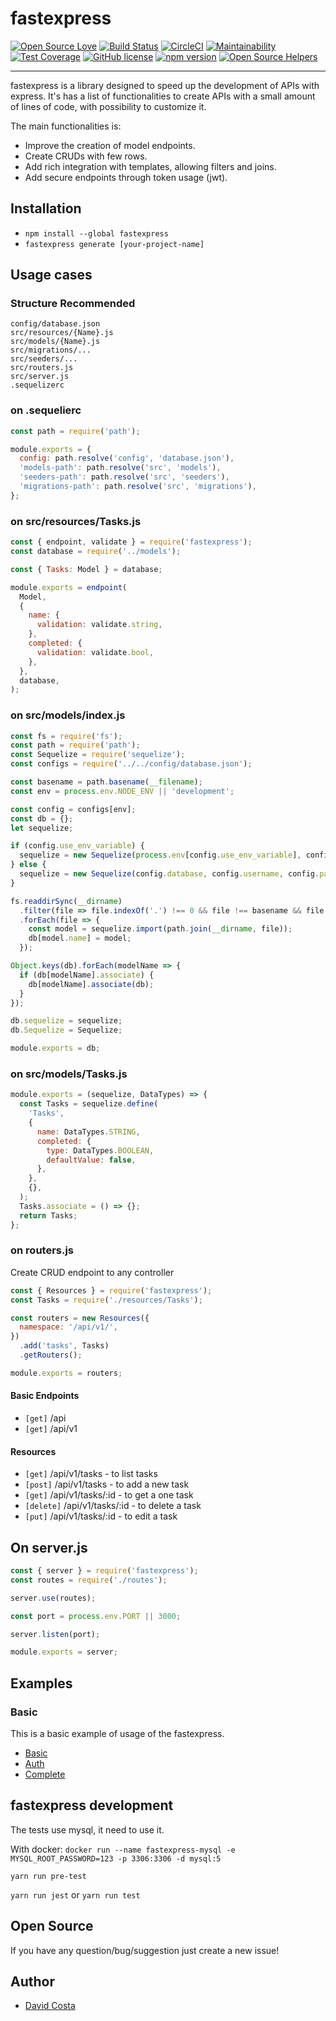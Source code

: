 # fastexpress

[![Open Source Love](https://badges.frapsoft.com/os/v1/open-source.svg?v=103)](https://github.com/ellerbrock/open-source-badges/)
[![Build Status](https://travis-ci.org/davidcostadev/fastexpress.svg?branch=master)](https://travis-ci.org/davidcostadev/fastexpress)
[![CircleCI](https://circleci.com/gh/davidcostadev/fastexpress.svg?style=svg)](https://circleci.com/gh/davidcostadev/fastexpress)
[![Maintainability](https://api.codeclimate.com/v1/badges/b045a34c8cb425bf67f1/maintainability)](https://codeclimate.com/github/withmoney/withmoney-api/maintainability)
[![Test Coverage](https://api.codeclimate.com/v1/badges/b045a34c8cb425bf67f1/test_coverage)](https://codeclimate.com/github/withmoney/withmoney-api/test_coverage)
[![GitHub license](https://img.shields.io/github/license/davidcostadev/fastexpress.svg)](https://github.com/davidcostadev/fastexpress/blob/master/LICENSE)
[![npm version](https://img.shields.io/npm/v/fastexpress.svg)](https://www.npmjs.com/package/fastexpress)
[![Open Source Helpers](https://www.codetriage.com/davidcostadev/fastexpress/badges/users.svg)](https://www.codetriage.com/davidcostadev/fastexpress)

---

fastexpress is a library designed to speed up the development of APIs with express. It's has a list of functionalities to create APIs with a small amount of lines of code, with possibility to customize it.

The main functionalities is:

- Improve the creation of model endpoints.
- Create CRUDs with few rows.
- Add rich integration with templates, allowing filters and joins.
- Add secure endpoints through token usage (jwt).


## Installation

- `npm install --global fastexpress`
- `fastexpress generate [your-project-name]`


## Usage cases

### Structure Recommended

```
config/database.json
src/resources/{Name}.js
src/models/{Name}.js
src/migrations/...
src/seeders/...
src/routers.js
src/server.js
.sequelizerc
```

### on .sequelierc

```javascript
const path = require('path');

module.exports = {
  config: path.resolve('config', 'database.json'),
  'models-path': path.resolve('src', 'models'),
  'seeders-path': path.resolve('src', 'seeders'),
  'migrations-path': path.resolve('src', 'migrations'),
};
```

### on src/resources/Tasks.js

```javascript
const { endpoint, validate } = require('fastexpress');
const database = require('../models');

const { Tasks: Model } = database;

module.exports = endpoint(
  Model,
  {
    name: {
      validation: validate.string,
    },
    completed: {
      validation: validate.bool,
    },
  },
  database,
);
```

### on src/models/index.js

```javascript
const fs = require('fs');
const path = require('path');
const Sequelize = require('sequelize');
const configs = require('../../config/database.json');

const basename = path.basename(__filename);
const env = process.env.NODE_ENV || 'development';

const config = configs[env];
const db = {};
let sequelize;

if (config.use_env_variable) {
  sequelize = new Sequelize(process.env[config.use_env_variable], config);
} else {
  sequelize = new Sequelize(config.database, config.username, config.password, config);
}

fs.readdirSync(__dirname)
  .filter(file => file.indexOf('.') !== 0 && file !== basename && file.slice(-3) === '.js')
  .forEach(file => {
    const model = sequelize.import(path.join(__dirname, file));
    db[model.name] = model;
  });

Object.keys(db).forEach(modelName => {
  if (db[modelName].associate) {
    db[modelName].associate(db);
  }
});

db.sequelize = sequelize;
db.Sequelize = Sequelize;

module.exports = db;
```

### on src/models/Tasks.js

```javascript
module.exports = (sequelize, DataTypes) => {
  const Tasks = sequelize.define(
    'Tasks',
    {
      name: DataTypes.STRING,
      completed: {
        type: DataTypes.BOOLEAN,
        defaultValue: false,
      },
    },
    {},
  );
  Tasks.associate = () => {};
  return Tasks;
};
```

### on routers.js

Create CRUD endpoint to any controller

```javascript
const { Resources } = require('fastexpress');
const Tasks = require('./resources/Tasks');

const routers = new Resources({
  namespace: '/api/v1/',
})
  .add('tasks', Tasks)
  .getRouters();

module.exports = routers;
```

#### Basic Endpoints

- `[get]` /api
- `[get]` /api/v1

#### Resources

- `[get]` /api/v1/tasks - to list tasks
- `[post]` /api/v1/tasks - to add a new task
- `[get]` /api/v1/tasks/:id - to get a one task
- `[delete]` /api/v1/tasks/:id - to delete a task
- `[put]` /api/v1/tasks/:id - to edit a task

## On server.js

```javascript
const { server } = require('fastexpress');
const routes = require('./routes');

server.use(routes);

const port = process.env.PORT || 3000;

server.listen(port);

module.exports = server;
```

## Examples

### Basic

This is a basic example of usage of the fastexpress.

- [Basic](examples/basic)
- [Auth](examples/auth)
- [Complete](examples/complete)

## fastexpress development

The tests use mysql, it need to use it.

With docker: `docker run --name fastexpress-mysql -e MYSQL_ROOT_PASSWORD=123 -p 3306:3306 -d mysql:5`

`yarn run pre-test`

`yarn run jest` or `yarn run test`

## Open Source

If you have any question/bug/suggestion just create a new issue!

## Author

- [David Costa](https://github.com/davidcostadev)
